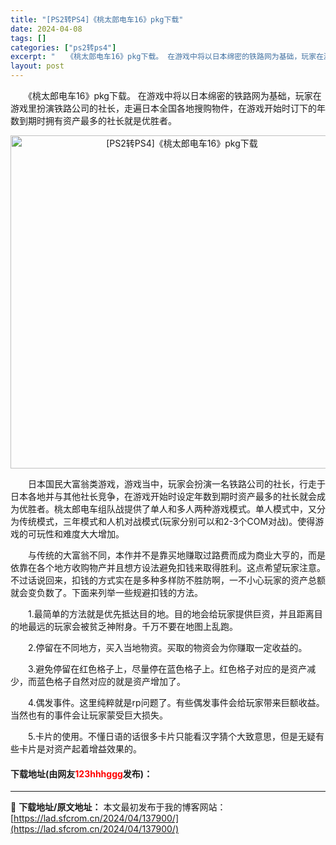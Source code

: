 ```yaml
---
title: "[PS2转PS4]《桃太郎电车16》pkg下载"
date: 2024-04-08
tags: []
categories: ["ps2转ps4"]
excerpt: "　　《桃太郎电车16》pkg下载。 在游戏中将以日本绵密的铁路网为基础，玩家在游戏里扮演铁路公司的社长，走遍日本全国各地搜购物件，在游戏开始时订下的年数到期时拥有资产最多的社长就是优胜者。 　　日本国民大富翁类游戏，游戏当中，玩家会扮演一名铁路公司的社长，行走于日本各地并与其他社长竞争，在游戏开始时&hellip;"
layout: post
---
```


 <p>　　《桃太郎电车16》pkg下载。 在游戏中将以日本绵密的铁路网为基础，玩家在游戏里扮演铁路公司的社长，走遍日本全国各地搜购物件，在游戏开始时订下的年数到期时拥有资产最多的社长就是优胜者。</p> <p align="center"><img align="" border="0" src="https://lad.sfcrom.cn/wp-content/uploads/2024/04/20240408_6613f81f19691.webp" width="533" alt="[PS2转PS4]《桃太郎电车16》pkg下载" /></p> <p>　　日本国民大富翁类游戏，游戏当中，玩家会扮演一名铁路公司的社长，行走于日本各地并与其他社长竞争，在游戏开始时设定年数到期时资产最多的社长就会成为优胜者。桃太郎电车组队战提供了单人和多人两种游戏模式。单人模式中，又分为传统模式，三年模式和人机对战模式(玩家分别可以和2-3个COM对战)。使得游戏的可玩性和难度大大增加。</p> <p>　　与传统的大富翁不同，本作并不是靠买地赚取过路费而成为商业大亨的，而是依靠在各个地方收购物产并且想方设法避免扣钱来取得胜利。这点希望玩家注意。不过话说回来，扣钱的方式实在是多种多样防不胜防啊，一不小心玩家的资产总额就会变负数了。下面来列举一些规避扣钱的方法。</p> <p>　　1.最简单的方法就是优先抵达目的地。目的地会给玩家提供巨资，并且距离目的地最远的玩家会被贫乏神附身。千万不要在地图上乱跑。</p> <p>　　2.停留在不同地方，买入当地物资。买取的物资会为你赚取一定收益的。</p> <p>　　3.避免停留在红色格子上，尽量停在蓝色格子上。红色格子对应的是资产减少，而蓝色格子自然对应的就是资产增加了。</p> <p>　　4.偶发事件。这里纯粹就是rp问题了。有些偶发事件会给玩家带来巨额收益。当然也有的事件会让玩家蒙受巨大损失。</p> <p>　　5.卡片的使用。不懂日语的话很多卡片只能看汉字猜个大致意思，但是无疑有些卡片是对资产起着增益效果的。</p> <p><h4>下载地址(由网友<font color="red">123hhhggg</font>发布)：</h4></p> 

---
📖 **下载地址/原文地址：** 本文最初发布于我的博客网站：[https://lad.sfcrom.cn/2024/04/137900/](https://lad.sfcrom.cn/2024/04/137900/)
